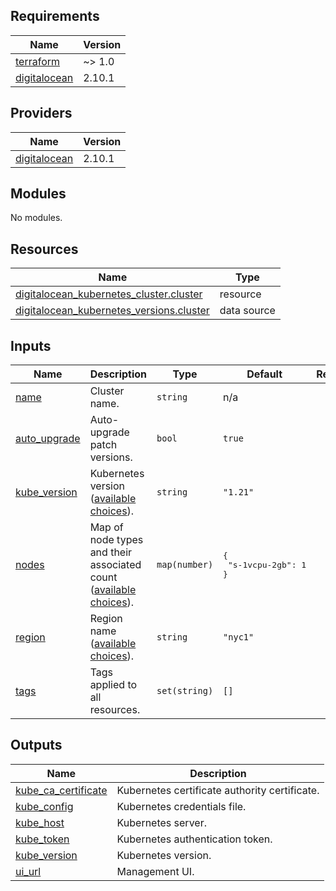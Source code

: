 <!-- BEGIN_TF_DOCS -->

## Requirements

| Name                                                                              | Version |
| --------------------------------------------------------------------------------- | ------- |
| <a name="requirement_terraform"></a> [terraform](#requirement_terraform)          | ~> 1.0  |
| <a name="requirement_digitalocean"></a> [digitalocean](#requirement_digitalocean) | 2.10.1  |

## Providers

| Name                                                                        | Version |
| --------------------------------------------------------------------------- | ------- |
| <a name="provider_digitalocean"></a> [digitalocean](#provider_digitalocean) | 2.10.1  |

## Modules

No modules.

## Resources

| Name | Type |
| --- | --- |
| [digitalocean_kubernetes_cluster.cluster](https://registry.terraform.io/providers/digitalocean/digitalocean/2.10.1/docs/resources/kubernetes_cluster) | resource |
| [digitalocean_kubernetes_versions.cluster](https://registry.terraform.io/providers/digitalocean/digitalocean/2.10.1/docs/data-sources/kubernetes_versions) | data source |

## Inputs

| Name | Description | Type | Default | Required |
| --- | --- | --- | --- | :-: |
| <a name="input_name"></a> [name](#input_name) | Cluster name. | `string` | n/a | yes |
| <a name="input_auto_upgrade"></a> [auto_upgrade](#input_auto_upgrade) | Auto-upgrade patch versions. | `bool` | `true` | no |
| <a name="input_kube_version"></a> [kube_version](#input_kube_version) | Kubernetes version ([available choices](https://developers.digitalocean.com/documentation/v2/#list-available-regions--node-sizes--and-versions-of-kubernetes)). | `string` | `"1.21"` | no |
| <a name="input_nodes"></a> [nodes](#input_nodes) | Map of node types and their associated count ([available choices](https://developers.digitalocean.com/documentation/v2/#list-available-regions--node-sizes--and-versions-of-kubernetes)). | `map(number)` | <pre>{<br> "s-1vcpu-2gb": 1<br>}</pre> | no |
| <a name="input_region"></a> [region](#input_region) | Region name ([available choices](https://developers.digitalocean.com/documentation/v2/#list-available-regions--node-sizes--and-versions-of-kubernetes)). | `string` | `"nyc1"` | no |
| <a name="input_tags"></a> [tags](#input_tags) | Tags applied to all resources. | `set(string)` | `[]` | no |

## Outputs

| Name | Description |
| --- | --- |
| <a name="output_kube_ca_certificate"></a> [kube_ca_certificate](#output_kube_ca_certificate) | Kubernetes certificate authority certificate. |
| <a name="output_kube_config"></a> [kube_config](#output_kube_config) | Kubernetes credentials file. |
| <a name="output_kube_host"></a> [kube_host](#output_kube_host) | Kubernetes server. |
| <a name="output_kube_token"></a> [kube_token](#output_kube_token) | Kubernetes authentication token. |
| <a name="output_kube_version"></a> [kube_version](#output_kube_version) | Kubernetes version. |
| <a name="output_ui_url"></a> [ui_url](#output_ui_url) | Management UI. |

<!-- END_TF_DOCS -->
